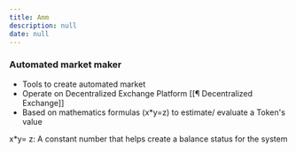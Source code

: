 ```yaml
---
title: Amm
description: null
date: null
---
```


### Automated market maker

- Tools to create automated market
- Operate on Decentralized Exchange Platform [[¶ Decentralized Exchange]]
- Based on mathematics formulas (x\*y=z) to estimate/ evaluate a Token's value

x\*y= z: A constant number that helps create a balance status for the system
